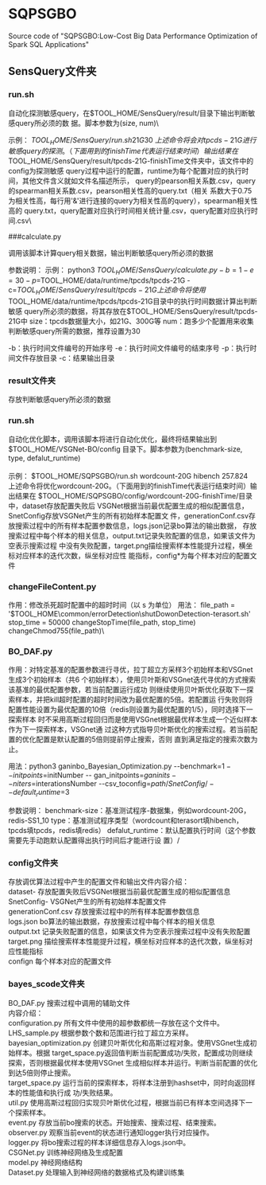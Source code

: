 # SQPSGBO
Source code of "SQPSGBO:Low-Cost Big Data Performance Optimization of Spark SQL Applications"

## SensQuery文件夹

### run.sh
自动化探测敏感query，在$TOOL_HOME/SensQuery/result/目录下输出判断敏感query所必须的数
据。脚本参数为(size, num)\

示例：
$TOOL_HOME/SensQuery/run.sh 21G 30\
上述命令将会对tpcds-21G进行敏感query的探测。（下面用到的finishTime代表运行结束时间）输出结
果在$TOOL_HOME/SensQuery/result/tpcds-21G-finishTime文件夹中，该文件中的config为探测敏感
query过程中运行的配置，runtime为每个配置对应的执行时间，其他文件含义就如文件名描述所示，
query的pearson相关系数.csv，query的spearman相关系数.csv，pearson相关性高的query.txt（相关
系数大于0.75为相关性高，每行用'&'进行连接的query为相关性高的query），spearman相关性高的
query.txt，query配置对应执行时间相关统计量.csv，query配置对应执行时间.csv\

###calculate.py

调用该脚本计算query相关数据，输出判断敏感query所必须的数据

参数说明：
示例：
python3 $TOOL_HOME/SensQuery/calculate.py -b=1 -e=30 -
p=$TOOL_HOME/data/runtime/tpcds/tpcds-21G -c=$TOOL_HOME/SensQuery/result/tpcds-21G
上述命令将使用$TOOL_HOME/data/runtime/tpcds/tpcds-21G目录中的执行时间数据计算出判断敏感
query所必须的数据，将其存放在$TOOL_HOME/SensQuery/result/tpcds-21G中
size：tpcds数据量大小，如21G、300G等
num：跑多少个配置用来收集判断敏感query所需的数据，推荐设置为30

-b：执行时间文件编号的开始序号
-e：执行时间文件编号的结束序号
-p：执行时间文件存放目录
-c：结果输出目录

### result文件夹
存放判断敏感query所必须的数据




### run.sh
自动化优化脚本，调用该脚本将进行自动化优化，最终将结果输出到$TOOL_HOME/VSGNet-BO/config
目录下。脚本参数为(benchmark-size, type, defalut_runtime)\
\
示例：
$TOOL_HOME/SQPSGBO/run.sh wordcount-20G hibench 257.824\
上述命令将优化wordcount-20G。（下面用到的finishTime代表运行结束时间）输出结果在
$TOOL_HOME/SQPSGBO/config/wordcount-20G-finishTime/目录中，dataset存放配置失败后
VSGNet根据当前最优配置生成的相似配置信息，SnetConfig存放VSGNet产生的所有初始样本配置文
件，generationConf.csv存放搜索过程中的所有样本配置参数信息，logs.json记录bo算法的输出数据，
存放搜索过程中每个样本的相关信息，output.txt记录失败配置的信息，如果该文件为空表示搜索过程
中没有失败配置，target.png描绘搜索样本性能提升过程，横坐标对应样本的迭代次数，纵坐标对应性
能指标，config*为每个样本对应的配置文件

### changeFileContent.py
作用：修改杀死超时配置中的超时时间（以 s 为单位）
用法：
file_path = '$TOOL_HOME\common/errorDetection\shutDowonDetection-terasort.sh'
stop_time = 50000
changeStopTime(file_path, stop_time)
changeChmod755(file_path)\

### BO_DAF.py
作用：对特定基准的配置参数进行寻优，拉丁超立方采样3个初始样本和VSGnet生成3个初始样本（共6
个初始样本），使用贝叶斯和VSGnet迭代寻优的方式搜索该基准的最优配置参数，若当前配置运行成功
则继续使用贝叶斯优化获取下一探索样本，并把kill超时配置的超时时间改为最优配置的5倍。若配置运
行失败则将配置性能设置为最优配置的10倍（redis则设置为最优配置的1/5），同时选择下一探索样本
时不采用高斯过程回归而是使用VSGnet根据最优样本生成一个近似样本作为下一探索样本，VSGnet通
过这种方式指导贝叶斯优化的搜索过程。若当前配置的优化配置是默认配置的5倍则提前停止搜索，否则
直到满足指定的搜索次数为止。

用法：python3 ganinbo_Bayesian_Optimization.py --benchmark=$1 --initpoints=$initNumber --
gan_initpoints=$ganinits --niters=$interationsNumber --csv_toconfig=$path/SnetConfig/ --
default_runtime=$3

参数说明：
benchmark-size：基准测试程序-数据集，例如wordcount-20G，redis-SS1_10
type：基准测试程序类型（wordcount和terasort填hibench，tpcds填tpcds，redis填redis）
defalut_runtime：默认配置执行时间（这个参数需要先手动跑默认配置得出执行时间后才能进行设
置）/

### config文件夹

存放调优算法过程中产生的配置文件和输出文件内容介绍：\
dataset- 存放配置失败后VSGNet根据当前最优配置生成的相似配置信息\
SnetConfig- VSGNet产生的所有初始样本配置文件\
generationConf.csv 存放搜索过程中的所有样本配置参数信息\
logs.json bo算法的输出数据，存放搜索过程中每个样本的相关信息\
output.txt 记录失败配置的信息，如果该文件为空表示搜索过程中没有失败配置\
target.png 描绘搜索样本性能提升过程，横坐标对应样本的迭代次数，纵坐标对应性能指标\
confign 每个样本对应的配置文件


### bayes_scode文件夹
BO_DAF.py 搜索过程中调用的辅助文件\
内容介绍：\
configuration.py 所有文件中使用的超参数都统一存放在这个文件中。\
LHS_sample.py 根据参数个数和范围进行拉丁超立方采样。\
bayesian_optimization.py 创建贝叶斯优化和高斯过程对象。使用VSGnet生成初始样本。根据
target_space.py返回值判断当前配置成功/失败，配置成功则继续探索，否则根据最优样本使用VSGnet
生成相似样本并运行。判断当前配置的优化到达5倍则停止搜索。\
target_space.py 运行当前的探索样本，将样本注册到hashset中，同时向返回样本的性能值和执行成
功/失败结果。\
util.py 使用高斯过程回归实现贝叶斯优化过程，根据当前已有样本空间选择下一个探索样本。\
event.py 存放当前bo搜索的状态。开始搜索、搜索过程、结束搜索。\
observer.py 观察当前event的状态进行通知logger执行对应操作。\
logger.py 将bo搜索过程的样本详细信息存入logs.json中。\
CSGNet.py 训练神经网络及生成配置\
model.py 神经网络结构\
Dataset.py 处理输入到神经网络的数据格式及构建训练集
